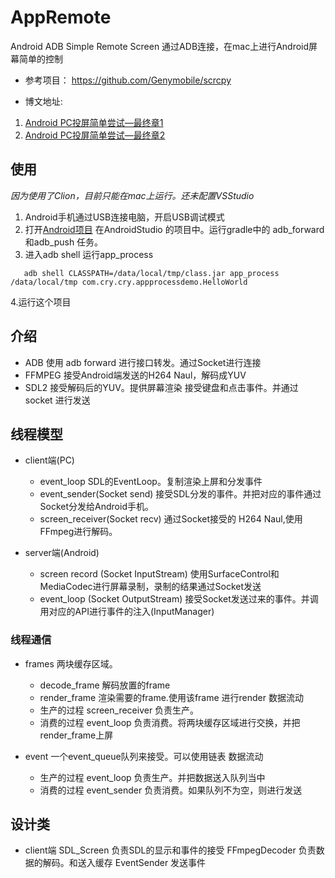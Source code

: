 # AppRemote

Android ADB Simple Remote Screen
通过ADB连接，在mac上进行Android屏幕简单的控制

- 参考项目：
https://github.com/Genymobile/scrcpy 

- 博文地址:
1. [Android PC投屏简单尝试—最终章1](https://www.jianshu.com/p/06f4b8919991)
2. [Android PC投屏简单尝试—最终章2](https://www.jianshu.com/p/c2da5174d5f7)

## 使用
*因为使用了Clion，目前只能在mac上运行。还未配置VSStudio*

1. Android手机通过USB连接电脑，开启USB调试模式
2. 打开[Android项目](https://github.com/deepsadness/AppRemote/tree/master/AppProcessDemo)
在AndroidStudio 的项目中。运行gradle中的 adb_forward 和adb_push 任务。
3. 进入adb shell 运行app_process
```
   adb shell CLASSPATH=/data/local/tmp/class.jar app_process /data/local/tmp com.cry.cry.appprocessdemo.HelloWorld
```
4.运行这个项目

## 介绍
- ADB
使用 adb forward 进行接口转发。通过Socket进行连接
- FFMPEG
接受Android端发送的H264 Naul，解码成YUV
- SDL2
接受解码后的YUV。提供屏幕渲染
接受键盘和点击事件。并通过socket 进行发送

## 线程模型
- client端(PC)
    - event_loop
        SDL的EventLoop。复制渲染上屏和分发事件
    - event_sender(Socket send)
        接受SDL分发的事件。并把对应的事件通过Socket分发给Android手机。
    - screen_receiver(Socket recv)
        通过Socket接受的 H264 Naul,使用FFmpeg进行解码。

- server端(Android)
    - screen record (Socket InputStream)
        使用SurfaceControl和MediaCodec进行屏幕录制，录制的结果通过Socket发送
    - event_loop (Socket OutputStream)
        接受Socket发送过来的事件。并调用对应的API进行事件的注入(InputManager)

### 线程通信
- frames
两块缓存区域。
   - decode_frame
        解码放置的frame
   - render_frame
        渲染需要的frame.使用该frame 进行render
数据流动
   - 生产的过程
     screen_receiver 负责生产。
   - 消费的过程
     event_loop 负责消费。将两块缓存区域进行交换，并把render_frame上屏

- event
一个event_queue队列来接受。可以使用链表
数据流动
   - 生产的过程
     event_loop 负责生产。并把数据送入队列当中
   - 消费的过程
     event_sender 负责消费。如果队列不为空，则进行发送

## 设计类
- client端
    SDL_Screen 负责SDL的显示和事件的接受
    FFmpegDecoder 负责数据的解码。和送入缓存
    EventSender 发送事件
